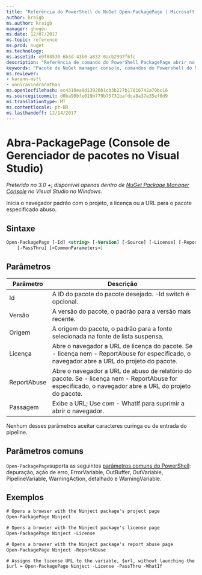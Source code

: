```yaml
---
title: "Referência do PowerShell do NuGet Open-PackagePage | Microsoft Docs"
author: kraigb
ms.author: kraigb
manager: ghogen
ms.date: 12/07/2017
ms.topic: reference
ms.prod: nuget
ms.technology: 
ms.assetid: e9f84530-6b3d-43b0-a832-0acb2997f6fc
description: "Referência de comando do PowerShell PackagePage abrir no Console do Gerenciador de pacotes do NuGet no Visual Studio."
keywords: "Pacote de NuGet manager console, comandos do Powershell do NuGet, referência do Powershell do NuGet, abrir PackagePage"
ms.reviewer:
- karann-msft
- unniravindranathan
ms.openlocfilehash: ec4310ea9d13926b1cb3b227b17016742a70bc16
ms.sourcegitcommit: d0ba99bfe019b779b75731bafdca8a37e35ef0d9
ms.translationtype: MT
ms.contentlocale: pt-BR
ms.lasthandoff: 12/14/2017
---
```

# <a name="open-packagepage-package-manager-console-in-visual-studio"></a>Abra-PackagePage (Console de Gerenciador de pacotes no Visual Studio)

*Preterido no 3.0 +; disponível apenas dentro de [NuGet Package Manager Console](Package-Manager-Console.md) no Visual Studio no Windows.*

Inicia o navegador padrão com o projeto, a licença ou a URL para o pacote especificado abuso.

## <a name="syntax"></a>Sintaxe

```ps
Open-PackagePage [-Id] <string> [-Version] [-Source] [-License] [-ReportAbuse]
    [-PassThru] [<CommonParameters>]
```

## <a name="parameters"></a>Parâmetros

| Parâmetro | Descrição |
| --- | --- |
| Id | A ID do pacote do pacote desejado. -Id switch é opcional. |
| Versão | A versão do pacote, o padrão para a versão mais recente. |
| Origem | A origem do pacote, o padrão para a fonte selecionada na fonte de lista suspensa. |
| Licença | Abre o navegador a URL de licença do pacote. Se - licença nem - ReportAbuse for especificado, o navegador abre a URL do projeto do pacote. |
| ReportAbuse | Abre o navegador a URL de abuso de relatório do pacote. Se - licença nem - ReportAbuse for especificado, o navegador abre a URL do projeto do pacote. |
| Passagem | Exibe a URL; Use com - WhatIf para suprimir a abrir o navegador. |

Nenhum desses parâmetros aceitar caracteres curinga ou de entrada do pipeline.

## <a name="common-parameters"></a>Parâmetros comuns

`Open-PackagePage`suporta as seguintes [parâmetros comuns do PowerShell](http://go.microsoft.com/fwlink/?LinkID=113216): depuração, ação de erro, ErrorVariable, OutBuffer, OutVariable, PipelineVariable, WarningAction, detalhado e WarningVariable.

## <a name="examples"></a>Exemplos

```ps
# Opens a browser with the Ninject package's project page
Open-PackagePage Ninject

# Opens a browser with the Ninject package's license page
Open-PackagePage Ninject -License

# Opens a browser with the Ninject package's report abuse page  
Open-PackagePage Ninject -ReportAbuse

# Assigns the license URL to the variable, $url, without launching the browser
$url = Open-PackagePage Ninject -License -PassThru -WhatIf
```